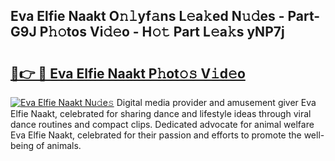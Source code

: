 ## Eva Elfie Naakt O𝚗𝚕yf𝚊ns L𝚎a𝚔ed N𝚞𝚍es - Part-G9J P𝚑𝚘tos Vi𝚍𝚎o - H𝚘𝚝 Part L𝚎a𝚔s yNP7j

# <h2><a href="http://kfdekh.oniu.top/?m=Eva+Elfie+Naakt">🔗👉 🔴 Eva Elfie Naakt P𝚑ot𝚘𝚜 V𝚒d𝚎o</a></h2>

[![Eva Elfie Naakt Nu𝚍e𝚜](https://i.imgur.com/0qMVB7G.gif)](http://kfdekh.oniu.top/?m=Eva+Elfie+Naakt)
Digital media provider and amusement giver Eva Elfie Naakt, celebrated for sharing dance and lifestyle ideas through viral dance routines and compact clips. Dedicated advocate for animal welfare Eva Elfie Naakt, celebrated for their passion and efforts to promote the well-being of animals.  
